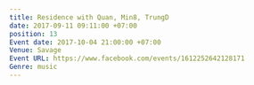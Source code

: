 ```yaml
---
title: Residence with Quan, Min8, TrungD
date: 2017-09-11 09:11:00 +07:00
position: 13
Event date: 2017-10-04 21:00:00 +07:00
Venue: Savage
Event URL: https://www.facebook.com/events/1612252642128171
Genre: music
---
```


